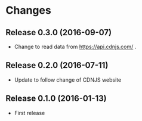 Changes
=======


Release 0.3.0 (2016-09-07)
---------------------------

* Change to read data from https://api.cdnjs.com/ .


Release 0.2.0 (2016-07-11)
--------------------------

* Update to follow change of CDNJS website


Release 0.1.0 (2016-01-13)
--------------------------

* First release
